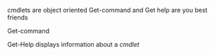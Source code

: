 cmdlets are object oriented
Get-command and Get help are you best friends

Get-command 

 Get-Help displays information about a _cmdlet_
